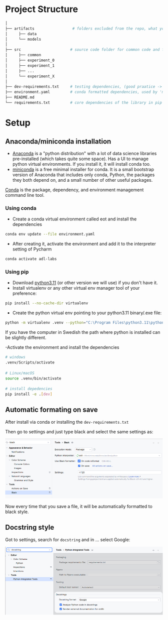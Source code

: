 # Project Structure

```bash
│
├── artifacts                 # folders excluded from the repo, what you store here it won't be store in the repo
│     ├── data
│     └── models
│
├── src                      # source code folder for common code and for each experiment
│     ├── common
│     ├── experiment_0
│     ├── experiment_1
│     ├── ...               
│     └── experiment_X
│
├── dev-requirements.txt     # testing dependencies, (good praatice -> separate them from the core ones)
├── environment.yaml         # conda formatted dependencies, used by 'make init' to create the virtualenv
├── README.md                
└── requirements.txt         # core dependencies of the library in pip format (good practice to not add upper constraints)
```

# Setup

## Anaconda/miniconda installation

- [Anaconda](https://www.anaconda.com/download) is a "python distribution" with a lot of data science libraries
pre-installed (which takes quite some space). Has a UI to manage python virtual environments. If you install it,
it will install conda too.
- [miniconda](https://docs.anaconda.com/free/miniconda/) is a free minimal installer for conda. It is a small bootstrap
version of Anaconda that includes only conda, Python, the packages they both depend on, and a small number of other
useful packages.

[Conda](https://docs.conda.io/projects/conda/en/stable/user-guide/getting-started.html) is the package, dependency, 
and environment management command line tool.

### Using conda

- Create a conda virtual environment called eot and install the dependencies

```bash
conda env update --file environment.yaml
```

- After creating it, activate the environment and add it to the interpreter setting of Pycharm

```bash
conda activate adl-labs
```

### Using pip

- Download [python3.11](https://www.python.org/downloads/release/python-3110/) (or other version we will use) if you don't have it.
- Install virtualenv or any other virtual env manager tool of your preference:

```bash
pip install --no-cache-dir virtualenv
```

- Create the python virtual env pointing to your python3.11 binary/.exe file:

```bash
python -m virtualenv .venv --python="C:\Program Files\python3.11\python.exe"
```

If you have the computer in Swedish the path where python is installed can be slightly different.

-Activate the environment and install the dependencies

```bash
# windows
.venv/Scripts/activate

# Linux/macOS
source .venv/bin/activate

# install depedencies
pip install -e .[dev]
```

## Automatic formating on save

After install via conda or installing the `dev-requirements.txt`

Then go to settings and just type black and select the same settings as:

![](docs/attachments/black_on_save.png)

Now every time that you save a file, it will be automatically formatted to black style.

## Docstring style

Got to settings, search for `docstring` and in ... select Google:

![](docs/attachments/change_docstring_style.png)
